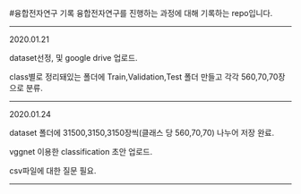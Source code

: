 #융합전자연구 기록
융합전자연구를 진행하는 과정에 대해 기록하는 repo입니다.

***
2020.01.21

dataset선정, 및 google drive 업로드. 

class별로 정리돼있는 폴더에 Train,Validation,Test 폴더 만들고 각각 560,70,70장으로 분류.
***
2020.01.24

dataset 폴더에 31500,3150,3150장씩(클래스 당 560,70,70) 나누어 저장 완료.

vggnet 이용한 classification 초안 업로드.

csv파일에 대한 질문 필요.

***

